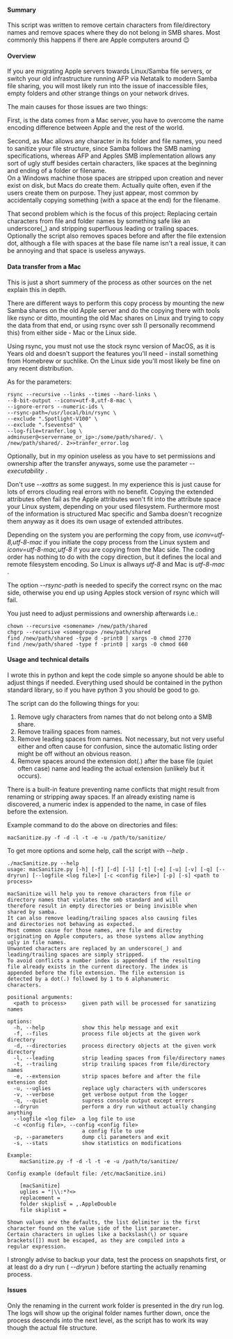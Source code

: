 #### Summary

This script was written to remove certain characters from file/directory names and remove spaces where they do not belong in SMB shares. Most commonly this happens if there are Apple computers around 😉 

#### Overview

If you are migrating Apple servers towards Linux/Samba file servers, or switch your old infrastructure running AFP via Netatalk to modern Samba file sharing, you will most likely run into the issue of inaccessible files, empty folders and other strange things on your network drives.

The main causes for those issues are two things:

First, is the data comes from a Mac server, you have to overcome the name encoding difference between Apple and the rest of the world.

Second, as Mac allows any character in its folder and file names, you need to sanitize your file structure, since Samba follows the SMB naming specifications, whereas AFP and Apples SMB implementation allows any sort of ugly stuff besides certain characters, like spaces at the beginning and ending of a folder or filename.  
On a Windows machine those spaces are stripped upon creation and never exist on disk, but Macs do create them. Actually quite often, even if the users create them on purpose. They just appear, most common by accidentally copying something (with a space at the end) for the filename.

That second problem which is the focus of this project: Replacing certain characters from file and folder names by something safe like an underscore(\_) and stripping superfluous leading or trailing spaces. Optionally the script also removes spaces before and after the file extension dot, although a file with spaces at the base file name isn't a real issue, it can be annoying and that space is useless anyways.

#### Data transfer from a Mac

This is just a short summery of the process as other sources on the net explain this in depth.

There are different ways to perform this copy process by mounting the new Samba shares on the old Apple server and do the copying there with tools like rsync or ditto, mounting the old Mac shares on Linux and trying to copy the data from that end, or using rsync over ssh (I personally  recommend this) from either side - Mac or the Linux side.

Using rsync, you must not use the stock rsync version of MacOS, as it is Years old and doesn't support the features you'll need - install something from Homebrew or suchlike. On the Linux side you'll most likely be fine on any recent distribution.

As for the parameters:

```shell
rsync --recursive --links --times --hard-links \
--8-bit-output --iconv=utf-8,utf-8-mac \
--ignore-errors --numeric-ids \
--rsync-path=/usr/local/bin/rsync \
--exclude ".Spotlight-V100" \
--exclude ".fseventsd" \
--log-file=tranfer.log \
adminuser@<servername_or_ip>:/some/path/shared/. \
/new/path/shared/. 2>>tranfer_error.log
```

Optionally, but in my opinion useless as you have to set permissions and ownership after the transfer anyways, some use the parameter *\--executability* .

Don't use *\--xattrs* as some suggest. In my experience this is just cause for lots of errors clouding real errors with no benefit. Copying the extended attributes often fail as the Apple attributes won't fit into the attribute space your Linux system, depending on your used filesystem. Furthermore most of the information is structured Mac specific and Samba doesn't recognize them anyway as it does its own usage of extended attributes.

Depending on the system you are performing the copy from, use *iconv=utf-8,utf-8-mac* if you initiate the copy process from the Linux system and *iconv=utf-8-mac,utf-8* if you are copying from the Mac side. The coding order has nothing to do with the copy direction, but it defines the local and remote filesystem encoding. So Linux is allways *utf-8* and Mac is *utf-8-mac* .

The option *\--rsync-path* is needed to specify the correct rsync on the mac side, otherwise you end up using Apples stock version of rsync which will fail.

You just need to adjust permissions and ownership afterwards i.e.:

```shell
chown --recursive <somename> /new/path/shared
chgrp --recursive <somegroup> /new/path/shared
find /new/path/shared -type d -print0 | xargs -0 chmod 2770
find /new/path/shared -type f -print0 | xargs -0 chmod 660
```

#### Usage and technical details

I wrote this in python and kept the code simple so anyone should be able to adjust things if needed. Everything used should be contained in the python standard library, so if you have python 3 you should be good to go.

The script can do the following things for you:

1. Remove ugly characters from names that do not belong onto a SMB share.
2. Remove trailing spaces from names.
3. Remove leading spaces from names. Not necessary, but not very useful either and often cause for confusion, since the automatic listing order might be off without an obvious reason.
4. Remove spaces around the extension dot(.) after the base file (quiet often case) name and leading the actual extension (unlikely but it occurs).

There is a built-in feature preventing name conflicts that might result from renaming or stripping away spaces. If an already existing name is discovered, a numeric index is appended to the name, in case of files before the extension.

Example command to do the above on directories and files:

```shell
macSanitize.py -f -d -l -t -e -u /path/to/sanitize/
```

To get more options and some help, call the script with *\--help* .

```shell
./macSanitize.py --help
usage: macSanitize.py [-h] [-f] [-d] [-l] [-t] [-e] [-u] [-v] [-q] [--dryrun] [--logfile <log file>] [-c <config file>] [-p] [-s] <path to process>

macSanitize will help you to remove characters from file or
directory names that violates the smb standard and will
therefore result in empty directories or being invisible when
shared by samba.
It can also remove leading/trailing spaces also causing files
and directories not behaving as expected.
Most common cause for those names, are file and directoy
originating on Apple computers, as those systems allow anything
ugly in file names.
Unwanted characters are replaced by an underscore(_) and
leading/trailing spaces are simply stripped.
To avoid conflicts a number index is appended if the resulting
file already exists in the current directory. The index is
appended before the file extension. The file extension is
detected by a dot(.) followed by 1 to 6 alphanumeric
characters.

positional arguments:
  <path to process>     given path will be processed for sanatizing names

options:
  -h, --help            show this help message and exit
  -f, --files           process file objects at the given work directory
  -d, --directories     process directory objects at the given work directory
  -l, --leading         strip leading spaces from file/directory names
  -t, --trailing        strip trailing spaces from file/directory names
  -e, --extension       strip spaces before and after the file extension dot
  -u, --uglies          replace ugly characters with underscores
  -v, --verbose         get verbose output from the logger
  -q, --quiet           supress console output except errors
  --dryrun              perform a dry run without actually changing anything
  --logfile <log file>  a log file to use
  -c <config file>, --config <config file>
                        a config file to use
  -p, --parameters      dump cli parameters and exit
  -s, --stats           show statistics on modifications

Example:
	macSanitize.py -f -d -l -t -e -u /path/to/sanitize/

Config example (default file: /etc/macSanitize.ini)

	[macSanitize]
	uglies = "|\\:*?<>
	replacement = _
	folder skiplist = ,.AppleDouble
	file skiplist =

Shown values are the defaults, the list delimiter is the first
character found on the value side of the list parameter.
Certain characters in uglies like a backslash(\) or square
brackets([]) must be escaped, as they are compiled into a
regular expression.
```

I strongly advise to backup your data, test the process on snapshots first, or at least do a dry run ( *\--dryrun* ) before starting the actually renaming process.

#### Issues

Only the renaming in the current work folder is presented in the dry run log. The logs will show up the original folder names further down, once the process descends into the next level, as the script has to work its way though the actual file structure.

